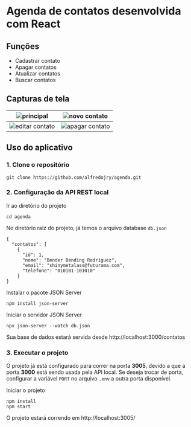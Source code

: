 # Agenda de contatos desenvolvida com React

## Funções
* Cadastrar contato
* Apagar contatos
* Atualizar contatos
* Buscar contatos

## Capturas de tela

| ![principal](https://i.postimg.cc/gjrDspGB/localhost-3005.png) | ![novo contato](https://i.postimg.cc/y6rndDPq/localhost-3005-novo.png) |
|--|--|
| ![editar contato](https://i.postimg.cc/8P2HRx9t/localhost-3005-edit.png) | ![apagar contato](https://i.postimg.cc/sg5JwwRy/localhost-3005-del.png) |

## Uso do aplicativo

### 1. Clone o repositório
```
git clone https://github.com/alfredojry/agenda.git
```
### 2. Configuração da API REST local
Ir ao diretório do projeto
```
cd agenda
```
No diretório raiz do projeto, já temos o arquivo database `db.json`

```
{
  "contatos": [
    {
      "id": 1,
      "nome": "Bender Bending Rodríguez",
      "email": "shinymetalass@futurama.com",
      "telefone": "010101-101010"
    }
}
```

Instalar o pacote JSON Server
```
npm install json-server
```
Iniciar o servidor JSON Server
```
npx json-server --watch db.json
```
Sua base de dados estará servida desde http://localhost:3000/contatos

### 3. Executar o projeto
O projeto já está configurado para correr na porta **3005**, devido a que a porta **3000** está sendo usada pela API local. Se deseja trocar de porta, configurar a variável `PORT` no arquivo `.env` a outra porta disponível.

Iniciar o projeto
```
npm install
npm start
```
O projeto estará correndo em http://localhost:3005/
